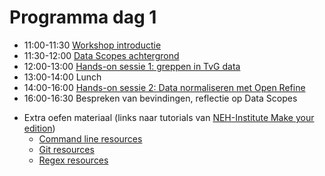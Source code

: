 # Programma dag 1

+ 11:00-11:30 [Workshop introductie](programma_dag1.md)
+ 11:30-12:00 [Data Scopes achtergrond](data_scopes_intro.md)
+ 12:00-13:00 [Hands-on sessie 1: greppen in TvG data](opdracht1.md)
+ 13:00-14:00 Lunch
+ 14:00-16:00 [Hands-on sessie 2: Data normaliseren met Open Refine](opdracht2.md)
+ 16:00-16:30 Bespreken van bevindingen, reflectie op Data Scopes


* Extra oefen materiaal (links naar tutorials van [NEH-Institute Make your edition](https://pittsburgh-neh-institute.github.io/Institute-Materials-2017/))
	* [Command line resources](https://pittsburgh-neh-institute.github.io/Institute-Materials-2017/schedule/week_1/command-line_resources.html) 
	* [Git resources](https://pittsburgh-neh-institute.github.io/Institute-Materials-2017/schedule/week_1/git_resources.html)
	* [Regex resources](https://pittsburgh-neh-institute.github.io/Institute-Materials-2017/schedule/week_1/regex_resources.html)

